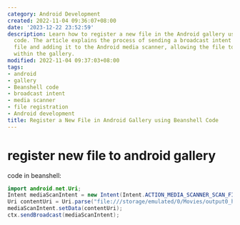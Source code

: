 ```yaml
---
category: Android Development
created: 2022-11-04 09:36:07+08:00
date: '2023-12-22 23:52:59'
description: Learn how to register a new file in the Android gallery using Beanshell
  code. The article explains the process of sending a broadcast intent to scan a specific
  file and adding it to the Android media scanner, allowing the file to be accessible
  within the gallery.
modified: 2022-11-04 09:37:03+08:00
tags:
- android
- gallery
- Beanshell code
- broadcast intent
- media scanner
- file registration
- Android development
title: Register a New File in Android Gallery using Beanshell Code
---
```


# register new file to android gallery

code in beanshell:

```java
import android.net.Uri;
Intent mediaScanIntent = new Intent(Intent.ACTION_MEDIA_SCANNER_SCAN_FILE);
Uri contentUri = Uri.parse("file:///storage/emulated/0/Movies/output0_higher.mp4");
mediaScanIntent.setData(contentUri);
ctx.sendBroadcast(mediaScanIntent);
```
